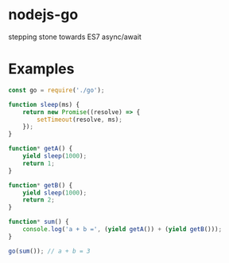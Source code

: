 # nodejs-go
stepping stone towards ES7 async/await
# Examples
```js
const go = require('./go');

function sleep(ms) {
    return new Promise((resolve) => {
        setTimeout(resolve, ms);
    });
}

function* getA() {
    yield sleep(1000);
    return 1;
}

function* getB() {
    yield sleep(1000);
    return 2;
}

function* sum() {
    console.log('a + b =', (yield getA()) + (yield getB()));
}

go(sum()); // a + b = 3
```
